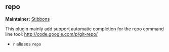 ## repo
**Maintainer:** [Stibbons](https://github.com/Stibbons)

This plugin mainly add support automatic completion for the repo command line tool:
http://code.google.com/p/git-repo/

* `r` aliases `repo`
